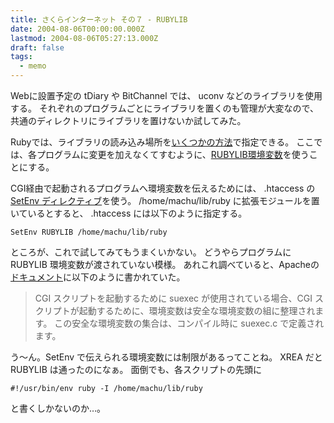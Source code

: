 ```yaml
---
title: さくらインターネット その７ - RUBYLIB
date: 2004-08-06T00:00:00.000Z
lastmod: 2004-08-06T05:27:13.000Z
draft: false
tags:
  - memo
---
```


Webに設置予定の tDiary や BitChannel では、 uconv などのライブラリを使用する。 それぞれのプログラムごとにライブラリを置くのも管理が大変なので、共通のディレクトリにライブラリを置けないか試してみた。

Rubyでは、ライブラリの読み込み場所を[いくつかの方法](http://www.ruby-lang.org/ja/man/index.cgi?cmd=view;name=%C1%C8%A4%DF%B9%FE%A4%DF%CA%D1%BF%F4#a.24.3a)で指定できる。 ここでは、各プログラムに変更を加えなくてすむように、[RUBYLIB環境変数](http://www.ruby-lang.org/ja/man/index.cgi?cmd=view;name=%B4%C4%B6%AD%CA%D1%BF%F4#RUBYLIB)を使うことにする。

CGI経由で起動されるプログラムへ環境変数を伝えるためには、 .htaccess の [SetEnv ディレクティブ](http://www.ems-i.net/manual/mod/mod_env.html.ja.jis#setenv)を使う。 /home/machu/lib/ruby に拡張モジュールを置いているとすると、 .htaccess には以下のように指定する。

```
SetEnv RUBYLIB /home/machu/lib/ruby
```

ところが、これで試してみてもうまくいかない。 どうやらプログラムに RUBYLIB 環境変数が渡されていない模様。 あれこれ調べていると、Apacheの[ドキュメント](http://httpd.apache.org/docs/env.html#setting)に以下のように書かれていた。

> CGI スクリプトを起動するために suexec が使用されている場合、CGI スクリプトが起動するために、環境変数は安全な環境変数の組に整理されます。 この安全な環境変数の集合は、コンパイル時に suexec.c で定義されます。

う〜ん。SetEnv で伝えられる環境変数には制限があるってことね。 XREA だと RUBYLIB は通ったのになぁ。 面倒でも、各スクリプトの先頭に

```
#!/usr/bin/env ruby -I /home/machu/lib/ruby
```

と書くしかないのか…。
